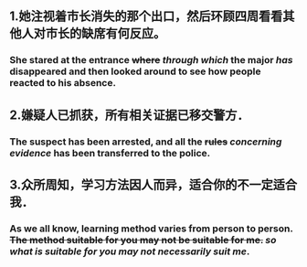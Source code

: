 ## 1.她注视着市长消失的那个出口，然后环顾四周看看其他人对市长的缺席有何反应。

### She stared at the entrance ~~where~~ *through which* the major *has* disappeared and then looked around to see how people reacted to his absence.

## 2.嫌疑人已抓获，所有相关证据已移交警方．

### The suspect has been arrested, and all the ~~rules~~ *concerning evidence* has been transferred to the police.

## 3.众所周知，学习方法因人而异，适合你的不一定适合我．

### As we all know, learning method varies from person to person. ~~The method suitable for you may not be suitable for me.~~ *so what is suitable for you may not necessarily suit me*.

